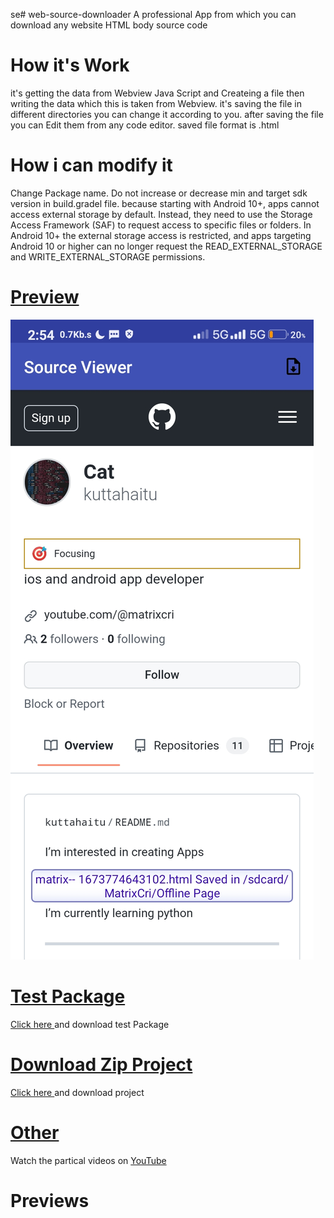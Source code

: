 se# web-source-downloader
A professional App from which you can download any website HTML body source code


<h1> How it's Work</h1>
 
<p>
it's getting the data from Webview Java Script and Createing a file then writing the data which this is taken from Webview.
it's saving the file in different directories you can change it according to you.
after saving the file you can Edit them from any code editor.
saved file format is .html
</p>

<h1>How i can modify it</h1>
<p> Change Package name. Do not increase or decrease min and target sdk version in build.gradel file.
because starting with Android 10+, apps cannot access external storage by default. Instead, they need to use the Storage Access Framework (SAF) to request access to specific files or folders.
 In Android 10+ the external storage access is restricted, and apps targeting Android 10 or higher can no longer request the READ_EXTERNAL_STORAGE and WRITE_EXTERNAL_STORAGE permissions.
</p>

<h1><a href="">Preview</a></h1>
<img src="http://github.com/kuttahaitu/web-source-downloader/raw/main/screenshots/Screenshot1.jpg"></img>


<h1><a href="https://github.com/kuttahaitu/web-source-downloader/raw/main/debug.apk">Test Package</a></h1>

<p><a href="https://github.com/kuttahaitu/web-source-downloader/raw/main/debug.apk">Click here </a>and download test Package</p>

<h1><a href="https://github.com/kuttahaitu/web-source-downloader/archive/refs/heads/main.zip">Download Zip Project</a></h1>

<p><a href="https://github.com/kuttahaitu/web-source-downloader/archive/refs/heads/main.zip">Click here </a>and download project</p>

<h1><a href="https://youtube.com/playlist?list=PLY3adatDrF4kl5mRsj6K2C1vmub9p3vmc">Other </a></h1>
<p>Watch the partical videos on <a href="https://youtube.com/playlist?list=PLY3adatDrF4kl5mRsj6K2C1vmub9p3vmc">YouTube</a></h1>

<h1>Previews</h1>
<img src=""></img>
<img src=""></img>
<img src=""></img>
